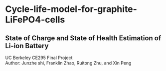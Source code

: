 # Cycle-life-model-for-graphite-LiFePO4-cells
## State of Charge and State of Health Estimation of Li-ion Battery
UC Berkeley CE295 Final Project<br/>
Author: Junzhe shi, Franklin Zhao, Ruitong Zhu, and Xin Peng 

